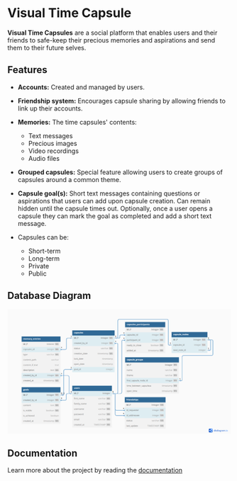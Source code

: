 # Visual Time Capsule
**Visual Time Capsules** are a social platform that enables users and their friends to safe-keep their precious memories and aspirations and send them to their future selves.

## Features
 - **Accounts:** Created and managed by users.
 
 - **Friendship system:** Encourages capsule sharing by allowing friends to link up their accounts.
 
 - **Memories:** The time capsules' contents:
    - Text messages
    - Precious images
    - Video recordings
    - Audio files
   
 - **Grouped capsules:** Special feature allowing users to create groups of capsules around a common theme.
 
 - **Capsule goal(s):** Short text messages containing questions or aspirations that users can add upon capsule creation. Can remain hidden until the capsule times out. Optionally, once a user opens a capsule they can mark the goal as completed and add a short text message.
 
 - Capsules can be:
    - Short-term
    - Long-term
    - Private
    - Public

## Database Diagram

![DB Diagram](https://github.com/bogiplump/Visual-Time-Capsule/blob/main/images/database%20diagram.png)

## Documentation
Learn more about the project by reading the [documentation](docs/Visual%20Time%20Capsule%20Project%20Documentation.pdf)
